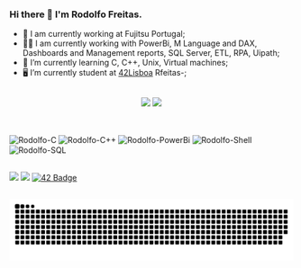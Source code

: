 ### Hi there 👋 I'm Rodolfo Freitas.

- 🔭 I am currently working at Fujitsu Portugal;
- 👩‍💻 I am currently working with PowerBi, M Language and DAX, Dashboards and Management reports, SQL Server, ETL, RPA, Uipath;
- 🌱 I’m currently learning C, C++, Unix, Virtual machines;
- 🖥 I’m currently student at <a href=“https://www.42lisboa.com/“ target="_blank">42Lisboa</a> Rfeitas-;

 ##

<div align="center">
<picture>
<source
  srcset="https://github-readme-stats.vercel.app/api?username=rodolfofreitas&show_icons=true&theme=github_dark&count_private=true"
  media="(prefers-color-scheme: dark)"
/>
<source
  srcset="https://github-readme-stats.vercel.app/api?username=rodolfofreitas&show_icons=true&count_private=true"
  media="(prefers-color-scheme: light), (prefers-color-scheme: no-preference)"
/>
<img height="180em" src="https://github-readme-stats.vercel.app/api?username=rodolfofreitas&show_icons=true&count_private=true" />
</picture>
<picture>
<source 
  srcset="https://github-readme-stats.vercel.app/api/top-langs?username=rodolfofreitas&show_icons=true&theme=github_dark&count_private=true"
  media="(prefers-color-scheme: dark)"
/>
<source
  srcset="https://github-readme-stats.vercel.app/api/top-langs?username=rodolfofreitas&show_icons=true&count_private=true"
  media="(prefers-color-scheme: light), (prefers-color-scheme: no-preference)"
/>
<img height="180em" src="https://github-readme-stats.vercel.app/api/top-langs?username=rodolfofreitas&show_icons=true&count_private=true" />
</picture>
</div>

##

<div style="display: inline_block"><br>
<img align="center" alt="Rodolfo-C" src="https://img.shields.io/badge/C-00599C?style=for-the-badge&logo=c&logoColor=white">
<img align="center" alt="Rodolfo-C++" src="https://img.shields.io/badge/C%2B%2B-00599C?style=for-the-badge&logo=c%2B%2B&logoColor=white">
<img align="center" alt="Rodolfo-PowerBi" src="https://img.shields.io/badge/PowerBI-F2C811?style=for-the-badge&logo=Power%20BI&logoColor=white">
<img align="center" alt="Rodolfo-Shell" src="https://img.shields.io/badge/Shell_Script-121011?style=for-the-badge&logo=gnu-bash&logoColor=white">
<img align="center" alt="Rodolfo-SQL" src="https://img.shields.io/badge/Microsoft%20SQL%20Server-CC2927?style=for-the-badge&logo=microsoft%20sql%20server&logoColor=white">
 </div>
 
 ##
 
<div>
<a href="https://www.linkedin.com/in/rodolfocaldasfreitas" target="_blank"><img src="https://img.shields.io/badge/-LinkedIn-%230077B5?style=for-the-badge&logo=linkedin&logoColor=white" target="_blank"></a>
<a href = "mailto:rodolfoc@gmail.com"><img src="https://img.shields.io/badge/-Gmail-%23333?style=for-the-badge&logo=gmail&logoColor=white" target="_blank"></a>
<a href="https://profile.intra.42.fr/users/rcaldas-">
<img src="https://img.shields.io/badge/Lisboa-gray?style=for-the-badge&logo=42" alt="42 Badge"/>
</div> 
 
 ##
 
<div align="center">
 
![Snake animation](https://github.com/rodolfofreitas/rodolfofreitas/blob/output/github-contribution-grid-snake.svg)

 </div> 
